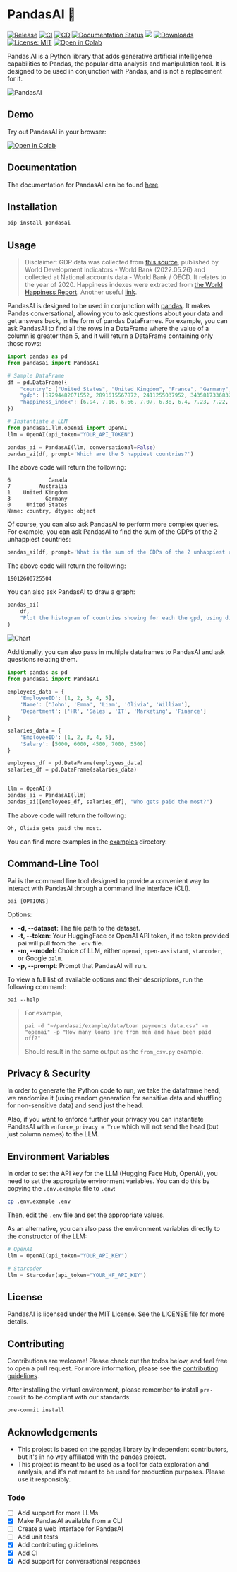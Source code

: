 # PandasAI 🐼

[![Release](https://img.shields.io/pypi/v/pandasai?label=Release&style=flat-square)](https://pypi.org/project/pandasai/)
[![CI](https://github.com/gventuri/pandas-ai/actions/workflows/ci.yml/badge.svg)](https://github.com/gventuri/pandas-ai/actions/workflows/ci.yml/badge.svg)
[![CD](https://github.com/gventuri/pandas-ai/actions/workflows/cd.yml/badge.svg)](https://github.com/gventuri/pandas-ai/actions/workflows/cd.yml/badge.svg)
[![Documentation Status](https://readthedocs.org/projects/pandas-ai/badge/?version=latest)](https://pandas-ai.readthedocs.io/en/latest/?badge=latest)
[![](https://dcbadge.vercel.app/api/server/kF7FqH2FwS?style=flat&compact=true)](https://discord.gg/kF7FqH2FwS)
[![Downloads](https://static.pepy.tech/badge/pandasai/month)](https://pepy.tech/project/pandasai) [![License: MIT](https://img.shields.io/badge/License-MIT-yellow.svg)](https://opensource.org/licenses/MIT)
[![Open in Colab](https://camo.githubusercontent.com/84f0493939e0c4de4e6dbe113251b4bfb5353e57134ffd9fcab6b8714514d4d1/68747470733a2f2f636f6c61622e72657365617263682e676f6f676c652e636f6d2f6173736574732f636f6c61622d62616467652e737667)](https://colab.research.google.com/drive/1rKz7TudOeCeKGHekw7JFNL4sagN9hon-?usp=sharing)

Pandas AI is a Python library that adds generative artificial intelligence capabilities to Pandas, the popular data analysis and manipulation tool. It is designed to be used in conjunction with Pandas, and is not a replacement for it.

<!-- Add images/pandas-ai.png -->

![PandasAI](images/pandas-ai.png?raw=true)

## Demo

Try out PandasAI in your browser:

[![Open in Colab](https://camo.githubusercontent.com/84f0493939e0c4de4e6dbe113251b4bfb5353e57134ffd9fcab6b8714514d4d1/68747470733a2f2f636f6c61622e72657365617263682e676f6f676c652e636f6d2f6173736574732f636f6c61622d62616467652e737667)](https://colab.research.google.com/drive/1rKz7TudOeCeKGHekw7JFNL4sagN9hon-?usp=sharing)

## Documentation

The documentation for PandasAI can be found [here](https://pandas-ai.readthedocs.io/en/latest/).

## Installation

```bash
pip install pandasai
```

## Usage

> Disclaimer: GDP data was collected from [this source](https://ourworldindata.org/grapher/gross-domestic-product?tab=table), published by World Development Indicators - World Bank (2022.05.26) and collected at National accounts data - World Bank / OECD. It relates to the year of 2020. Happiness indexes were extracted from [the World Happiness Report](https://ftnnews.com/images/stories/documents/2020/WHR20.pdf). Another useful [link](https://data.world/makeovermonday/2020w19-world-happiness-report-2020).

PandasAI is designed to be used in conjunction with [pandas](https://github.com/pandas-dev/pandas). It makes Pandas conversational, allowing you to ask questions about your data and get answers back, in the form of pandas DataFrames. For example, you can ask PandasAI to find all the rows in a DataFrame where the value of a column is greater than 5, and it will return a DataFrame containing only those rows:

```python
import pandas as pd
from pandasai import PandasAI

# Sample DataFrame
df = pd.DataFrame({
    "country": ["United States", "United Kingdom", "France", "Germany", "Italy", "Spain", "Canada", "Australia", "Japan", "China"],
    "gdp": [19294482071552, 2891615567872, 2411255037952, 3435817336832, 1745433788416, 1181205135360, 1607402389504, 1490967855104, 4380756541440, 14631844184064],
    "happiness_index": [6.94, 7.16, 6.66, 7.07, 6.38, 6.4, 7.23, 7.22, 5.87, 5.12]
})

# Instantiate a LLM
from pandasai.llm.openai import OpenAI
llm = OpenAI(api_token="YOUR_API_TOKEN")

pandas_ai = PandasAI(llm, conversational=False)
pandas_ai(df, prompt='Which are the 5 happiest countries?')
```

The above code will return the following:

```
6            Canada
7         Australia
1    United Kingdom
3           Germany
0     United States
Name: country, dtype: object
```

Of course, you can also ask PandasAI to perform more complex queries. For example, you can ask PandasAI to find the sum of the GDPs of the 2 unhappiest countries:

```python
pandas_ai(df, prompt='What is the sum of the GDPs of the 2 unhappiest countries?')
```

The above code will return the following:

```
19012600725504
```

You can also ask PandasAI to draw a graph:

```python
pandas_ai(
    df,
    "Plot the histogram of countries showing for each the gpd, using different colors for each bar",
)
```

![Chart](images/histogram-chart.png?raw=true)

Additionally, you can also pass in multiple dataframes to PandasAI and ask questions relating them.

```python
import pandas as pd
from pandasai import PandasAI

employees_data = {
    'EmployeeID': [1, 2, 3, 4, 5],
    'Name': ['John', 'Emma', 'Liam', 'Olivia', 'William'],
    'Department': ['HR', 'Sales', 'IT', 'Marketing', 'Finance']
}

salaries_data = {
    'EmployeeID': [1, 2, 3, 4, 5],
    'Salary': [5000, 6000, 4500, 7000, 5500]
}

employees_df = pd.DataFrame(employees_data)
salaries_df = pd.DataFrame(salaries_data)


llm = OpenAI()
pandas_ai = PandasAI(llm)
pandas_ai([employees_df, salaries_df], "Who gets paid the most?")
```

The above code will return the following:

```
Oh, Olivia gets paid the most.
```

You can find more examples in the [examples](examples) directory.

## Command-Line Tool

Pai is the command line tool designed to provide a convenient way to interact with PandasAI through a command line interface (CLI).

```
pai [OPTIONS]
```

Options:

- **-d, --dataset**: The file path to the dataset.
- **-t, --token**: Your HuggingFace or OpenAI API token, if no token provided pai will pull from the `.env` file.
- **-m, --model**: Choice of LLM, either `openai`, `open-assistant`, `starcoder`, or Google `palm`.
- **-p, --prompt**: Prompt that PandasAI will run.

To view a full list of available options and their descriptions, run the following command:

```
pai --help

```

> For example,
>
> ```
> pai -d "~/pandasai/example/data/Loan payments data.csv" -m "openai" -p "How many loans are from men and have been paid off?"
> ```
>
> Should result in the same output as the `from_csv.py` example.

## Privacy & Security

In order to generate the Python code to run, we take the dataframe head, we randomize it (using random generation for sensitive data and shuffling for non-sensitive data) and send just the head.

Also, if you want to enforce further your privacy you can instantiate PandasAI with `enforce_privacy = True` which will not send the head (but just column names) to the LLM.

## Environment Variables

In order to set the API key for the LLM (Hugging Face Hub, OpenAI), you need to set the appropriate environment variables. You can do this by copying the `.env.example` file to `.env`:

```bash
cp .env.example .env
```

Then, edit the `.env` file and set the appropriate values.

As an alternative, you can also pass the environment variables directly to the constructor of the LLM:

```python
# OpenAI
llm = OpenAI(api_token="YOUR_API_KEY")

# Starcoder
llm = Starcoder(api_token="YOUR_HF_API_KEY")
```

## License

PandasAI is licensed under the MIT License. See the LICENSE file for more details.

## Contributing

Contributions are welcome! Please check out the todos below, and feel free to open a pull request.
For more information, please see the [contributing guidelines](CONTRIBUTING.md).

After installing the virtual environment, please remember to install `pre-commit` to be compliant with our standards:

```bash
pre-commit install
```

## Acknowledgements

- This project is based on the [pandas](https://github.com/pandas-dev/pandas) library by independent contributors, but it's in no way affiliated with the pandas project.
- This project is meant to be used as a tool for data exploration and analysis, and it's not meant to be used for production purposes. Please use it responsibly.

### Todo

- [ ] Add support for more LLMs
- [x] Make PandasAI available from a CLI
- [ ] Create a web interface for PandasAI
- [ ] Add unit tests
- [x] Add contributing guidelines
- [x] Add CI
- [x] Add support for conversational responses
